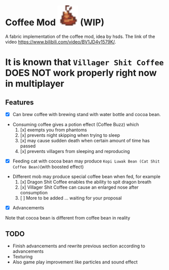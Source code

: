 # Coffee Mod <img src="coffee-mod-hsds/src/main/resources/assets/coffee_mod/icon.png" width="64"> (WIP)
A fabric implementation of the coffee mod, idea by hsds. The link of the video https://www.bilibili.com/video/BV1JD4y1579K/.

# It is known that `Villager Shit Coffee` DOES NOT work properly right now in multiplayer

## Features
- [x] Can brew coffee with brewing stand with water bottle and cocoa bean.
- Consuming coffee gives a potion effect (Coffee Buzz) which
  1. [x] exempts you from phantoms
  2. [x] prevents night skipping when trying to sleep
  3. [x] may cause sudden death when certain amount of time has passed
  4. [x] prevents villagers from sleeping and reproducing

- [x] Feeding cat with cocoa bean may produce `Kopi Luwak Bean (Cat Shit Coffee Bean)`(with boosted effect) 
- Different mob may produce special coffee bean when fed, for example
  1. [x] Dragon Shit Coffee enables the ability to spit dragon breath
  2. [x] Villager Shit Coffee can cause an enlarged nose after consumption
  3. [ ] More to be added ... waiting for your proposal
- [x] Advancements

Note that cocoa bean is different from coffee bean in reality

## TODO
- Finish advancements and rewrite previous section according to advancements
- Texturing
- Also game play improvement like particles and sound effect